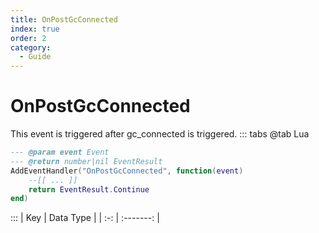 ```yaml
---
title: OnPostGcConnected
index: true
order: 2
category:
  - Guide
---
```


# OnPostGcConnected
This event is triggered after gc_connected is triggered.
::: tabs
@tab Lua
```lua
--- @param event Event
--- @return number|nil EventResult
AddEventHandler("OnPostGcConnected", function(event)
    --[[ ... ]]
    return EventResult.Continue
end)
```

:::
| Key | Data Type |
| :-: | :-------: |